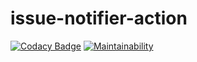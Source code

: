 # issue-notifier-action

[![Codacy Badge](https://api.codacy.com/project/badge/Grade/17aea4198e57495f8f897674cdff57a8)](https://app.codacy.com/gh/dsfx3d/issue-progress-notifier?utm_source=github.com&utm_medium=referral&utm_content=dsfx3d/action-github-events-html-templates&utm_campaign=Badge_Grade)
[![Maintainability](https://api.codeclimate.com/v1/badges/5e2687c2b94ebdb61652/maintainability)](https://codeclimate.com/github/dsfx3d/action-github-events-html-templates)
